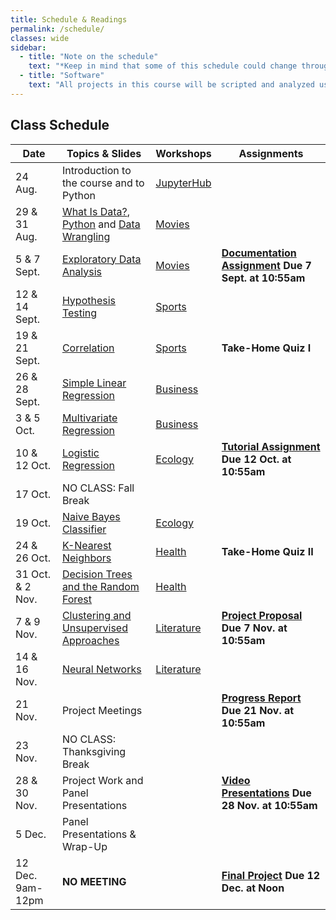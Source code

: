 ```yaml
---
title: Schedule & Readings
permalink: /schedule/
classes: wide
sidebar:
  - title: "Note on the schedule"
    text: "*Keep in mind that some of this schedule could change throughout the semester. However, if anything changes I'll update this page, and I'll be sure to give you plenty of advance notice.*"
  - title: "Software"
    text: "All projects in this course will be scripted and analyzed using Python, an open source programming language and environment. Specifically, we will be using Jupyter Lab as our programming environment. **No previous experience with Python, statistical software packages, or computer programming is required.**"
---
```


## Class Schedule

Date|Topics & Slides|Workshops|Assignments
--|---|---|---
24 Aug.|Introduction to the course and to Python|[JupyterHub](/CIS241/jupyterhub)|
29 & 31 Aug.|[What Is Data?](/CIS241/slides/whatisdata), [Python](/CIS241/slides/pythonbasics) and [Data Wrangling](/CIS241/slides/wrangling)|[Movies](/CIS241/resources/01_movies1.ipynb)|
5 & 7 Sept.|[Exploratory Data Analysis](/CIS241/slides/eda)|[Movies](/CIS241/resources/01_movies2.ipynb)|**[Documentation Assignment](/CIS241/assignments/documentation) Due 7 Sept. at 10:55am**
12 & 14 Sept.|[Hypothesis Testing](/CIS241/slides/hypothesis)|[Sports](/CIS241/resources/02_tennis1.ipynb)|
19 & 21 Sept.|[Correlation](/CIS241/slides/correlation)|[Sports](/CIS241/resources/02_tennis2.ipynb)|**Take-Home Quiz I**
26 & 28 Sept.|[Simple Linear Regression](/CIS241/slides/regression)|[Business](/CIS241/resources/03_airbnb1.ipynb)|
3 & 5 Oct.|[Multivariate Regression](/CIS241/slides/multiple)|[Business](/CIS241/resources/03_airbnb2.ipynb)
10 & 12 Oct.|[Logistic Regression](/CIS241/slides/logit)|[Ecology](/CIS241/resources/04_trees1.ipynb)|**[Tutorial Assignment](/CIS241/assignments/tutorial/) Due 12 Oct. at 10:55am**
17 Oct.|NO CLASS: Fall Break
19 Oct.|[Naive Bayes Classifier](/CIS241/slides/naivebayes)|[Ecology](/CIS241/resources/04_trees2.ipynb)|
24 & 26 Oct.|[K-Nearest Neighbors](/CIS241/slides/knn)|[Health](/CIS241/resources/05_health1.ipynb)|**Take-Home Quiz II**
31 Oct. & 2 Nov.|[Decision Trees and the Random Forest](/CIS241/slides/randomforest)|[Health](/CIS241/resources/05_health2.ipynb)|
7 & 9 Nov.|[Clustering and Unsupervised Approaches](/CIS241/slides/clustering)|[Literature](/CIS241/resources/06_lit1.ipynb)|**[Project Proposal](/CIS241/assignments/project-proposal/) Due 7 Nov. at 10:55am**
14 & 16 Nov.|[Neural Networks](/CIS241/slides/neuralnetworks)|[Literature](/CIS241/resources/06_lit2.ipynb)
21 Nov.|Project Meetings||**[Progress Report](/CIS241/assignments/progress-report) Due 21 Nov. at 10:55am**
23 Nov.|NO CLASS: Thanksgiving Break
28 & 30 Nov.|Project Work and Panel Presentations||**[Video Presentations](/CIS241/assignments/presentation/) Due 28 Nov. at 10:55am**
5 Dec.|Panel Presentations & Wrap-Up||
12 Dec. 9am-12pm|**NO MEETING**||**[Final Project](/CIS241/assignments/final-report) Due 12 Dec. at Noon**
